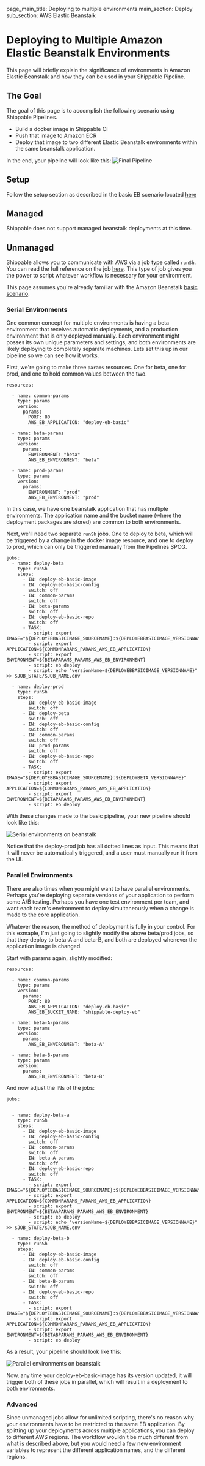 page_main_title: Deploying to multiple environments
main_section: Deploy
sub_section: AWS Elastic Beanstalk

# Deploying to Multiple Amazon Elastic Beanstalk Environments
This page will briefly explain the significance of environments in Amazon Elastic Beanstalk and how they can be used in your Shippable Pipeline.

## The Goal
The goal of this page is to accomplish the following scenario using Shippable Pipelines.

- Build a docker image in Shippable CI
- Push that image to Amazon ECR
- Deploy that image to two different Elastic Beanstalk environments within the same beanstalk application.

In the end, your pipeline will look like this:
<img src="../../images/deploy/elasticbeanstalk/multi-env-final-pipeline.png" alt="Final Pipeline">

## Setup
Follow the setup section as described in the basic EB scenario located [here](./aws-elastic-beanstalk)

## Managed
Shippable does not support managed beanstalk deployments at this time.

## Unmanaged
Shippable allows you to communicate with AWS via a job type called `runSh`.  You can read the full reference on the job [here](../platform/workflow/job/runsh).  This type of job gives you the power to script whatever workflow is necessary for your environment.

This page assumes you're already familiar with the Amazon Beanstalk [basic scenario](./aws-elastic-beanstalk).


### Serial Environments
One common concept for multiple environments is having a beta environment that receives automatic deployments, and a production environment that is only deployed manually.  Each environment might posses its own unique parameters and settings, and both environments are likely deploying to completely separate machines.  Lets set this up in our pipeline so we can see how it works.

First, we're going to make three `params` resources.  One for beta, one for prod, and one to hold common values between the two.

```
resources:

  - name: common-params
    type: params
    version:
      params:
        PORT: 80
        AWS_EB_APPLICATION: "deploy-eb-basic"

  - name: beta-params
    type: params
    version:
      params:
        ENVIRONMENT: "beta"
        AWS_EB_ENVIRONMENT: "beta"

  - name: prod-params
    type: params
    version:
      params:
        ENVIRONMENT: "prod"
        AWS_EB_ENVIRONMENT: "prod"

```
In this case, we have one beanstalk application that has multiple environments.  The application name and the bucket name (where the deployment packages are stored) are common to both environments.

Next, we'll need two separate `runSh` jobs.  One to deploy to beta, which will be triggered by a change in the docker image resource, and one to deploy to prod, which can only be triggered manually from the Pipelines SPOG.

```
jobs:
  - name: deploy-beta
    type: runSh
    steps:
      - IN: deploy-eb-basic-image
      - IN: deploy-eb-basic-config
        switch: off
      - IN: common-params
        switch: off
      - IN: beta-params
        switch: off
      - IN: deploy-eb-basic-repo
        switch: off
      - TASK:
        - script: export IMAGE="${DEPLOYEBBASICIMAGE_SOURCENAME}:${DEPLOYEBBASICIMAGE_VERSIONNAME}"
        - script: export APPLICATION=${COMMONPARAMS_PARAMS_AWS_EB_APPLICATION}
        - script: export ENVIRONMENT=${BETAPARAMS_PARAMS_AWS_EB_ENVIRONMENT}
        - script: eb deploy
        - script: echo "versionName=${DEPLOYEBBASICIMAGE_VERSIONNAME}" >> $JOB_STATE/$JOB_NAME.env

  - name: deploy-prod
    type: runSh
    steps:
      - IN: deploy-eb-basic-image
        switch: off
      - IN: deploy-beta
        switch: off
      - IN: deploy-eb-basic-config
        switch: off
      - IN: common-params
        switch: off
      - IN: prod-params
        switch: off
      - IN: deploy-eb-basic-repo
        switch: off
      - TASK:
        - script: export IMAGE="${DEPLOYEBBASICIMAGE_SOURCENAME}:${DEPLOYBETA_VERSIONNAME}"
        - script: export APPLICATION=${COMMONPARAMS_PARAMS_AWS_EB_APPLICATION}
        - script: export ENVIRONMENT=${BETAPARAMS_PARAMS_AWS_EB_ENVIRONMENT}
        - script: eb deploy

```

With these changes made to the basic pipeline, your new pipeline should look like this:

<img src="../../images/deploy/elasticbeanstalk/eb-serial-envs.png" alt="Serial environments on beanstalk">

Notice that the deploy-prod job has all dotted lines as input.  This means that it will never be automatically triggered, and a user must manually run it from the UI.

### Parallel Environments

There are also times when you might want to have parallel environments.  Perhaps you're deploying separate versions of your application to perform some A/B testing. Perhaps you have one test environment per team, and want each team's environment to deploy simultaneously when a change is made to the core application.

Whatever the reason, the method of deployment is fully in your control.  For this exmaple, I'm just going to slightly modify the above beta/prod jobs, so that they deploy to beta-A and beta-B, and both are deployed whenever the application image is changed.

Start with params again, slightly modified:
```
resources:

  - name: common-params
    type: params
    version:
      params:
        PORT: 80
        AWS_EB_APPLICATION: "deploy-eb-basic"
        AWS_EB_BUCKET_NAME: "shippable-deploy-eb"

  - name: beta-A-params
    type: params
    version:
      params:
        AWS_EB_ENVIRONMENT: "beta-A"

  - name: beta-B-params
    type: params
    version:
      params:
        AWS_EB_ENVIRONMENT: "beta-B"

```

And now adjust the INs of the jobs:
```
jobs:


  - name: deploy-beta-a
    type: runSh
    steps:
      - IN: deploy-eb-basic-image
      - IN: deploy-eb-basic-config
        switch: off
      - IN: common-params
        switch: off
      - IN: beta-A-params
        switch: off
      - IN: deploy-eb-basic-repo
        switch: off
      - TASK:
        - script: export IMAGE="${DEPLOYEBBASICIMAGE_SOURCENAME}:${DEPLOYEBBASICIMAGE_VERSIONNAME}"
        - script: export APPLICATION=${COMMONPARAMS_PARAMS_AWS_EB_APPLICATION}
        - script: export ENVIRONMENT=${BETAAPARAMS_PARAMS_AWS_EB_ENVIRONMENT}
        - script: eb deploy
        - script: echo "versionName=${DEPLOYEBBASICIMAGE_VERSIONNAME}" >> $JOB_STATE/$JOB_NAME.env

  - name: deploy-beta-b
    type: runSh
    steps:
      - IN: deploy-eb-basic-image
      - IN: deploy-eb-basic-config
        switch: off
      - IN: common-params
        switch: off
      - IN: beta-B-params
        switch: off
      - IN: deploy-eb-basic-repo
        switch: off
      - TASK:
        - script: export IMAGE="${DEPLOYEBBASICIMAGE_SOURCENAME}:${DEPLOYEBBASICIMAGE_VERSIONNAME}"
        - script: export APPLICATION=${COMMONPARAMS_PARAMS_AWS_EB_APPLICATION}
        - script: export ENVIRONMENT=${BETABPARAMS_PARAMS_AWS_EB_ENVIRONMENT}
        - script: eb deploy

```

As a result, your pipeline should look like this:

<img src="../../images/deploy/elasticbeanstalk/eb-parallel-envs.png" alt="Parallel environments on beanstalk">

Now, any time your deploy-eb-basic-image has its version updated, it will trigger both of these jobs in parallel, which will result in a deployment to both environments.

### Advanced

Since unmanaged jobs allow for unlimited scripting, there's no reason why your environments have to be restricted to the same EB application.  By splitting up your deployments across multiple applications, you can deploy to different AWS regions.  The workflow wouldn't be much different from what is described above, but you would need a few new environment variables to represent the different application names, and the different regions.
